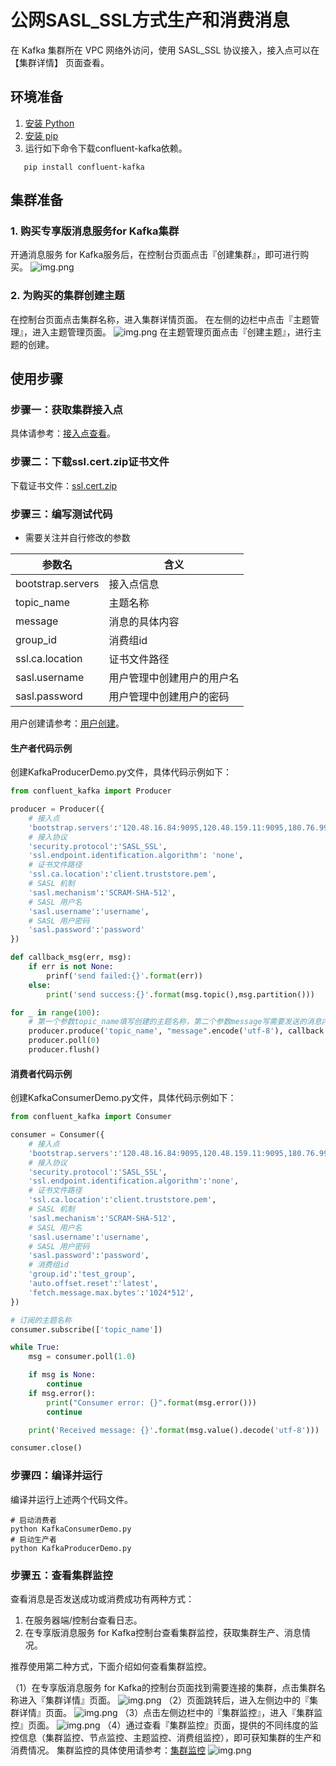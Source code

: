 # 公网SASL_SSL方式生产和消费消息
在 Kafka 集群所在 VPC 网络外访问，使用 SASL_SSL 协议接入，接入点可以在 【集群详情】 页面查看。
## 环境准备
1. [安装 Python](https://www.python.org/downloads/)
2. [安装 pip](https://pip-cn.readthedocs.io/en/latest/installing.html)
3. 运行如下命令下载confluent-kafka依赖。
```shell
   pip install confluent-kafka
```
## 集群准备
### 1. 购买专享版消息服务for Kafka集群
开通消息服务 for Kafka服务后，在控制台页面点击『创建集群』，即可进行购买。
![img.png](../../img/img.png)
### 2. 为购买的集群创建主题
在控制台页面点击集群名称，进入集群详情页面。
在左侧的边栏中点击『主题管理』，进入主题管理页面。
![img.png](../../img/img1.png)
在主题管理页面点击『创建主题』，进行主题的创建。
## 使用步骤
### 步骤一：获取集群接入点
具体请参考：[接入点查看](https://bce.bdstatic.com/p3m/common-service/uploads/client.truststore_8e673ab.jks)。

### 步骤二：下载ssl.cert.zip证书文件
下载证书文件：[ssl.cert.zip](https://bce-kafka-bj.bj.bcebos.com/cert/ssl.cert.zip)

### 步骤三：编写测试代码
* 需要关注并自行修改的参数

| 参数名               | 含义      |
|-------------------|---------|
| bootstrap.servers | 接入点信息   |
| topic_name        | 主题名称    |
| message           | 消息的具体内容 |
| group_id          | 消费组id   |
|    ssl.ca.location               |  证书文件路径       |
|     sasl.username              |    用户管理中创建用户的用户名     |
|      sasl.password                          |   用户管理中创建用户的密码                   |
用户创建请参考：[用户创建]()。
#### 生产者代码示例
创建KafkaProducerDemo.py文件，具体代码示例如下：
```python
from confluent_kafka import Producer

producer = Producer({
    # 接入点
    'bootstrap.servers':'120.48.16.84:9095,120.48.159.11:9095,180.76.99.163:9095',
    # 接入协议
    'security.protocol':'SASL_SSL',
    'ssl.endpoint.identification.algorithm': 'none',
    # 证书文件路径
    'ssl.ca.location':'client.truststore.pem',
    # SASL 机制
    'sasl.mechanism':'SCRAM-SHA-512',
    # SASL 用户名
    'sasl.username':'username',
    # SASL 用户密码
    'sasl.password':'password'
})

def callback_msg(err, msg):
    if err is not None:
        prinf('send failed:{}'.format(err))
    else:
        print('send success:{}'.format(msg.topic(),msg.partition()))

for _ in range(100):
    # 第一个参数topic_name填写创建的主题名称，第二个参数message写需要发送的消息内容
    producer.produce('topic_name', "message".encode('utf-8'), callback = callback_msg)
    producer.poll(0)
    producer.flush()
```
#### 消费者代码示例
创建KafkaConsumerDemo.py文件，具体代码示例如下：
```python
from confluent_kafka import Consumer

consumer = Consumer({
    # 接入点
    'bootstrap.servers':'120.48.16.84:9095,120.48.159.11:9095,180.76.99.163:9095',
    # 接入协议
    'security.protocol':'SASL_SSL',
    'ssl.endpoint.identification.algorithm':'none',
    # 证书文件路径
    'ssl.ca.location':'client.truststore.pem',
    # SASL 机制
    'sasl.mechanism':'SCRAM-SHA-512',
    # SASL 用户名
    'sasl.username':'username',
    # SASL 用户密码
    'sasl.password':'password',
    # 消费组id
    'group.id':'test_group',
    'auto.offset.reset':'latest',
    'fetch.message.max.bytes':'1024*512',
})

# 订阅的主题名称
consumer.subscribe(['topic_name'])

while True:
    msg = consumer.poll(1.0)

    if msg is None:
        continue
    if msg.error():
        print("Consumer error: {}".format(msg.error()))
        continue

    print('Received message: {}'.format(msg.value().decode('utf-8')))

consumer.close()
```
### 步骤四：编译并运行
编译并运行上述两个代码文件。
```shell
# 启动消费者
python KafkaConsumerDemo.py
# 启动生产者
python KafkaProducerDemo.py
```
### 步骤五：查看集群监控
查看消息是否发送成功或消费成功有两种方式：
1. 在服务器端/控制台查看日志。
2. 在专享版消息服务 for Kafka控制台查看集群监控，获取集群生产、消息情况。

推荐使用第二种方式，下面介绍如何查看集群监控。

（1）在专享版消息服务 for Kafka的控制台页面找到需要连接的集群，点击集群名称进入『集群详情』页面。
![img.png](../../img/img2.png)
（2）页面跳转后，进入左侧边中的『集群详情』页面。
![img.png](../../img/img3.png)
（3）点击左侧边栏中的『集群监控』，进入『集群监控』页面。
![img.png](../../img/img4.png)
（4）通过查看『集群监控』页面，提供的不同纬度的监控信息（集群监控、节点监控、主题监控、消费组监控），即可获知集群的生产和消费情况。
集群监控的具体使用请参考：[集群监控]()
![img.png](../../img/img5.png)